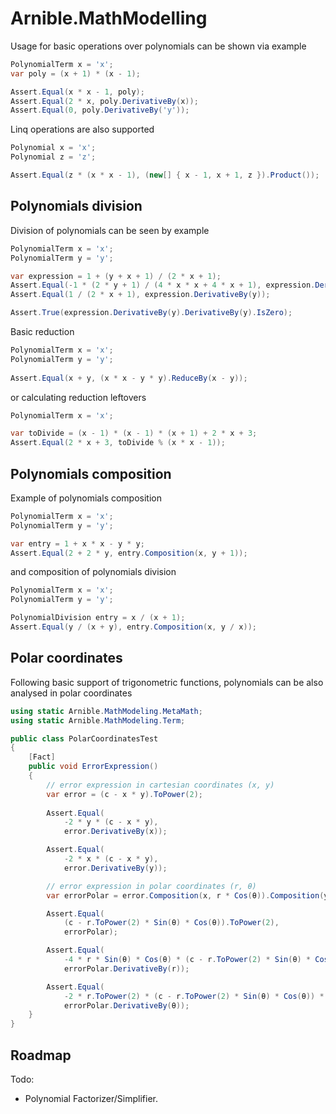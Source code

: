 ﻿# Arnible.MathModelling

Usage for basic operations over polynomials can be shown via example

```C#
PolynomialTerm x = 'x';
var poly = (x + 1) * (x - 1);

Assert.Equal(x * x - 1, poly);
Assert.Equal(2 * x, poly.DerivativeBy(x));
Assert.Equal(0, poly.DerivativeBy('y'));
```

Linq operations are also supported

```C#
Polynomial x = 'x';
Polynomial z = 'z';

Assert.Equal(z * (x * x - 1), (new[] { x - 1, x + 1, z }).Product());
```

## Polynomials division

Division of polynomials can be seen by example

```C#
PolynomialTerm x = 'x';
PolynomialTerm y = 'y';

var expression = 1 + (y + x + 1) / (2 * x + 1);
Assert.Equal(-1 * (2 * y + 1) / (4 * x * x + 4 * x + 1), expression.DerivativeBy(x));
Assert.Equal(1 / (2 * x + 1), expression.DerivativeBy(y));

Assert.True(expression.DerivativeBy(y).DerivativeBy(y).IsZero);
```

Basic reduction

```C#
PolynomialTerm x = 'x';
PolynomialTerm y = 'y';
      
Assert.Equal(x + y, (x * x - y * y).ReduceBy(x - y));
```

or calculating reduction leftovers

```C#
PolynomialTerm x = 'x';

var toDivide = (x - 1) * (x - 1) * (x + 1) + 2 * x + 3;
Assert.Equal(2 * x + 3, toDivide % (x * x - 1));
``` 

## Polynomials composition

Example of polynomials composition

```C#
PolynomialTerm x = 'x';
PolynomialTerm y = 'y';

var entry = 1 + x * x - y * y;
Assert.Equal(2 + 2 * y, entry.Composition(x, y + 1));
```

and composition of polynomials division

```C#
PolynomialTerm x = 'x';
PolynomialTerm y = 'y';

PolynomialDivision entry = x / (x + 1);
Assert.Equal(y / (x + y), entry.Composition(x, y / x));
```

## Polar coordinates

Following basic support of trigonometric functions, polynomials can be also analysed in polar coordinates

```C#
using static Arnible.MathModeling.MetaMath;
using static Arnible.MathModeling.Term;

public class PolarCoordinatesTest
{
	[Fact]
	public void ErrorExpression()
	{
		// error expression in cartesian coordinates (x, y)
		var error = (c - x * y).ToPower(2);
      
		Assert.Equal(
			-2 * y * (c - x * y), 
			error.DerivativeBy(x));

		Assert.Equal(
			-2 * x * (c - x * y), 
			error.DerivativeBy(y));

		// error expression in polar coordinates (r, θ)
		var errorPolar = error.Composition(x, r * Cos(θ)).Composition(y, r * Sin(θ));

		Assert.Equal(
			(c - r.ToPower(2) * Sin(θ) * Cos(θ)).ToPower(2),
			errorPolar);

		Assert.Equal(
			-4 * r * Sin(θ) * Cos(θ) * (c - r.ToPower(2) * Sin(θ) * Cos(θ)), 
			errorPolar.DerivativeBy(r));

		Assert.Equal(
			-2 * r.ToPower(2) * (c - r.ToPower(2) * Sin(θ) * Cos(θ)) * (Cos(θ).ToPower(2) - Sin(θ).ToPower(2)),
			errorPolar.DerivativeBy(θ));
	}
}
```

## Roadmap

Todo:
* Polynomial Factorizer/Simplifier.
